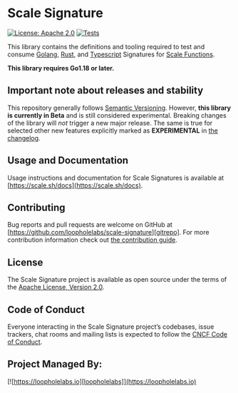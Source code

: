 # Scale Signature

[![License: Apache 2.0](https://img.shields.io/badge/License-Apache%202.0-brightgreen.svg)](https://www.apache.org/licenses/LICENSE-2.0)
[![Tests](https://github.com/loopholelabs/scale-signature/actions/workflows/test.yml/badge.svg)](https://github.com/loopholelabs/scale-signature/actions/workflows/test.yml)

This library contains the definitions and tooling required to test and
consume [Golang](https://golang.org), [Rust](https://www.rust-lang.org/), and [Typescript](https://www.typescriptlang.org/) Signatures for [Scale Functions](https://scale.sh).

**This library requires Go1.18 or later.**

## Important note about releases and stability

This repository generally follows [Semantic Versioning](https://semver.org/). However, **this library is currently in
Beta** and is still considered experimental. Breaking changes of the library will _not_ trigger a new major release. The
same is true for selected other new features explicitly marked as
**EXPERIMENTAL** in [the changelog](/CHANGELOG.md).

## Usage and Documentation

Usage instructions and documentation for Scale Signatures is available at [https://scale.sh/docs](https://scale.sh/docs).

## Contributing

Bug reports and pull requests are welcome on GitHub at [https://github.com/loopholelabs/scale-signature][gitrepo]. For more
contribution information check
out [the contribution guide](https://github.com/loopholelabs/scale-signature/blob/master/CONTRIBUTING.md).

## License

The Scale Signature project is available as open source under the terms of
the [Apache License, Version 2.0](http://www.apache.org/licenses/LICENSE-2.0).

## Code of Conduct

Everyone interacting in the Scale Signature project’s codebases, issue trackers, chat rooms and mailing lists is expected to follow the [CNCF Code of Conduct](https://github.com/cncf/foundation/blob/master/code-of-conduct.md).

## Project Managed By:

[![https://loopholelabs.io][loopholelabs]](https://loopholelabs.io)

[gitrepo]: https://github.com/loopholelabs/scale-signature
[loopholelabs]: https://cdn.loopholelabs.io/loopholelabs/LoopholeLabsLogo.svg
[loophomepage]: https://loopholelabs.io
